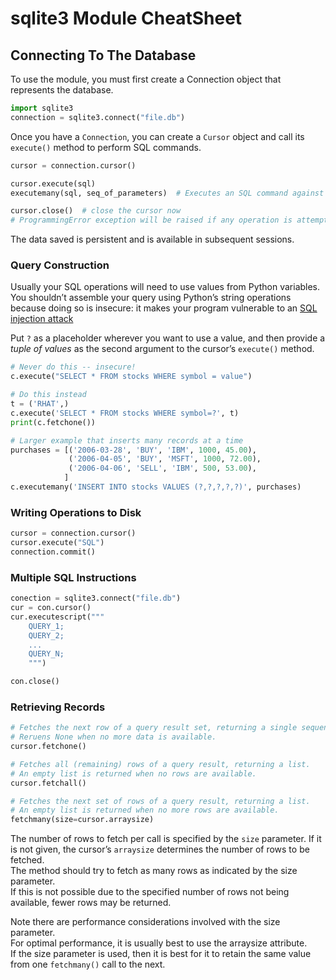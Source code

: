 # sqlite3 Module CheatSheet

## Connecting To The Database

To use the module, you must first create a Connection object that represents the database.

```python
import sqlite3
connection = sqlite3.connect("file.db")
```

Once you have a `Connection`, you can create a `Cursor` object and call its `execute()` method to perform SQL commands.

```python
cursor = connection.cursor()

cursor.execute(sql)
executemany(sql, seq_of_parameters)  # Executes an SQL command against all parameter sequences or mappings found in the sequence seq_of_parameters.

cursor.close()  # close the cursor now
# ProgrammingError exception will be raised if any operation is attempted with the cursor.
```

The data saved is persistent and is available in subsequent sessions.

### Query Construction

Usually your SQL operations will need to use values from Python variables.
You shouldn’t assemble your query using Python’s string operations because doing so is insecure: it makes your program vulnerable to an [SQL injection attack](https://en.wikipedia.org/wiki/SQL_injection)

Put `?` as a placeholder wherever you want to use a value, and then provide a _tuple of values_ as the second argument to the cursor’s `execute()` method.

```python
# Never do this -- insecure!
c.execute("SELECT * FROM stocks WHERE symbol = value")

# Do this instead
t = ('RHAT',)
c.execute('SELECT * FROM stocks WHERE symbol=?', t)
print(c.fetchone())

# Larger example that inserts many records at a time
purchases = [('2006-03-28', 'BUY', 'IBM', 1000, 45.00),
             ('2006-04-05', 'BUY', 'MSFT', 1000, 72.00),
             ('2006-04-06', 'SELL', 'IBM', 500, 53.00),
            ]
c.executemany('INSERT INTO stocks VALUES (?,?,?,?,?)', purchases)
```

### Writing Operations to Disk

```python
cursor = connection.cursor()
cursor.execute("SQL")
connection.commit()
```

### Multiple SQL Instructions

```python
conection = sqlite3.connect("file.db")
cur = con.cursor()
cur.executescript("""
    QUERY_1;
    QUERY_2;
    ...
    QUERY_N;
    """)

con.close()
```

### Retrieving Records

```python
# Fetches the next row of a query result set, returning a single sequence.
# Reruens None when no more data is available.
cursor.fetchone()  

# Fetches all (remaining) rows of a query result, returning a list.
# An empty list is returned when no rows are available.
cursor.fetchall()  

# Fetches the next set of rows of a query result, returning a list.
# An empty list is returned when no more rows are available.
fetchmany(size=cursor.arraysize)
```

The number of rows to fetch per call is specified by the `size` parameter. If it is not given, the cursor’s `arraysize` determines the number of rows to be fetched.  
The method should try to fetch as many rows as indicated by the size parameter.  
If this is not possible due to the specified number of rows not being available, fewer rows may be returned.

Note there are performance considerations involved with the size parameter.  
For optimal performance, it is usually best to use the arraysize attribute.  
If the size parameter is used, then it is best for it to retain the same value from one `fetchmany()` call to the next.
